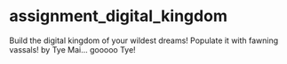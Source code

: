 # assignment_digital_kingdom
Build the digital kingdom of your wildest dreams! Populate it with fawning vassals!
by Tye Mai... gooooo Tye!
